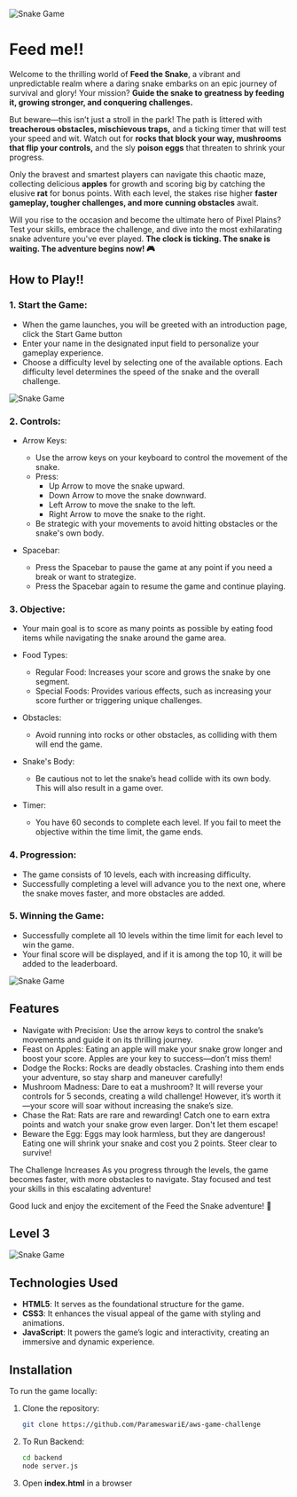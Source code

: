 ![Snake Game](./assets/images/introduction.jpg 
    "Feed the Snake Title")
# Feed me!!
Welcome to the thrilling world of **Feed the Snake**, 
a vibrant and unpredictable realm where a daring snake 
embarks on an epic journey of survival and glory! 
Your mission? **Guide the snake to greatness by feeding it, 
growing stronger, and conquering challenges.**

But beware—this isn’t just a stroll in the park! The path is littered
with **treacherous obstacles, mischievous traps,** and a ticking timer 
that will test your speed and wit. Watch out for **rocks that block
your way, mushrooms that flip your controls,** and the sly **poison eggs**
that threaten to shrink your progress.

Only the bravest and smartest players can navigate this chaotic maze,
collecting delicious **apples** for growth and scoring big by catching
the elusive **rat** for bonus points. With each level,
the stakes rise higher **faster gameplay, tougher challenges,
and more cunning obstacles** await.

Will you rise to the occasion and become the ultimate hero of Pixel
Plains? Test your skills, embrace the challenge, and dive into the
most exhilarating snake adventure you've ever played.
**The clock is ticking. The snake is waiting. The adventure begins 
now! 🎮**

## How to Play!!
### **1. Start the Game:**

- When the game launches, you will be greeted with an introduction page, click the Start Game button
- Enter your name in the designated input field to personalize your gameplay experience.
- Choose a difficulty level by selecting one of the available options. Each difficulty level determines 
the speed of the snake and the overall challenge.

![Snake Game](./assets/Readme_img/choose_difficulty.png
    "Enter Name")

### **2. Controls:**
  - Arrow Keys:

    - Use the arrow keys on your keyboard to control the movement of the snake.
    - Press:
      - Up Arrow to move the snake upward.
      - Down Arrow to move the snake downward.
      - Left Arrow to move the snake to the left.
      - Right Arrow to move the snake to the right.
    - Be strategic with your movements to avoid hitting obstacles or the snake's own body.
  - Spacebar:
      - Press the Spacebar to pause the game at any point if you need a break or want to strategize.
      - Press the Spacebar again to resume the game and continue playing.
### **3. Objective:**
- Your main goal is to score as many points as possible by eating food items while navigating the snake around the game area.
- Food Types:

    - Regular Food: Increases your score and grows the snake by one segment.
    - Special Foods: Provides various effects, such as increasing your score further or triggering unique challenges.
- Obstacles:

    - Avoid running into rocks or other obstacles, as colliding with them will end the game.
- Snake's Body:

  - Be cautious not to let the snake’s head collide with its own body. This will also result in a game over.
- Timer:
  - You have 60 seconds to complete each level. If you fail to meet the objective within the time limit, the game ends.
### **4. Progression:**
- The game consists of 10 levels, each with increasing difficulty.
- Successfully completing a level will advance you to the next one, where the snake moves faster, and more obstacles are added.
### **5. Winning the Game:**
- Successfully complete all 10 levels within the time limit for each level to win the game.
- Your final score will be displayed, and if it is among the top 10, it will be added to the leaderboard.

![Snake Game](./assets/Readme_img/fullscreen.png
    "StartGame")

## Features
- Navigate with Precision: 
Use the arrow keys to control the snake’s movements and
guide it on its thrilling journey.
- Feast on Apples:
Eating an apple will make your snake grow longer and boost your score. Apples are your key to success—don’t miss them!
- Dodge the Rocks:
Rocks are deadly obstacles. Crashing into them ends your adventure, so stay sharp and maneuver carefully!
- Mushroom Madness:
Dare to eat a mushroom? It will reverse your controls for 5 seconds, creating a wild challenge! However, it’s worth it—your score will soar without increasing the snake’s size.
- Chase the Rat:
Rats are rare and rewarding! Catch one to earn extra points and watch your snake grow even larger. Don't let them escape!
- Beware the Egg:
Eggs may look harmless, but they are dangerous! Eating one will shrink your snake and cost you 2 points. Steer clear to survive!

The Challenge Increases As you progress through the levels, the game becomes faster, with more obstacles to navigate. Stay focused and test your skills in this escalating adventure!

Good luck and enjoy the excitement of the Feed the Snake adventure! 🐍
## Level 3
![Snake Game](./assets/Readme_img/level-3.png
    "Level 3")

## Technologies Used
- **HTML5**: It serves as the foundational structure for the game.
- **CSS3**: It enhances the visual appeal of the game with styling and animations.
- **JavaScript**: It powers the game’s logic and interactivity, creating an immersive and dynamic experience.

## Installation
To run the game locally:
1. Clone the repository:
   ```bash
   git clone https://github.com/ParameswariE/aws-game-challenge
2. To Run Backend:
    ```bash
    cd backend
    node server.js
3. Open **index.html** in a browser
